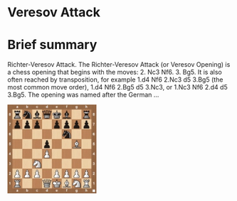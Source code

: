 
Veresov Attack
==============

# Brief summary


Richter-Veresov Attack. The Richter-Veresov Attack (or Veresov Opening) is a chess opening that begins with the moves: 2. Nc3 Nf6. 3. Bg5. It is also often reached by transposition, for example 1.d4 Nf6 2.Nc3 d5 3.Bg5 (the most common move order), 1.d4 Nf6 2.Bg5 d5 3.Nc3, or 1.Nc3 Nf6 2.d4 d5 3.Bg5. The opening was named after the German ...

<img src="/img/Veresov Attack.jpg" width="200"/>